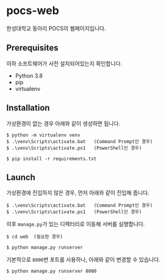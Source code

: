 # pocs-web

한성대학교 동아리 POCS의 웹페이지입니다.

## Prerequisites

이하 소프트웨어가 사전 설치되어있는지 확인합니다.

- Python 3.8
- pip
- virtualenv

## Installation

가상환경이 없는 경우 아래와 같이 생성하면 됩니다.

```text
$ python -m virtualenv venv
$ .\venv\Scripts\activate.bat   (Command Prompt인 경우)
$ .\venv\Scripts\activate.ps1   (PowerShell인 경우)

$ pip install -r requirements.txt
```

## Launch

가상환경에 진입하지 않은 경우, 먼저 아래와 같이 진입해 줍니다.

```text
$ .\venv\Scripts\activate.bat   (Command Prompt인 경우)
$ .\venv\Scripts\activate.ps1   (PowerShell인 경우)
```

이후 `manage.py`가 있는 디렉터리로 이동해 서버를 실행합니다.

```text
$ cd web  (필요한 경우)

$ python manage.py runserver
```

기본적으로 `8000`번 포트를 사용하나, 아래와 같이 변경할 수 있습니다.

```text
$ python manage.py runserver 8080
```
